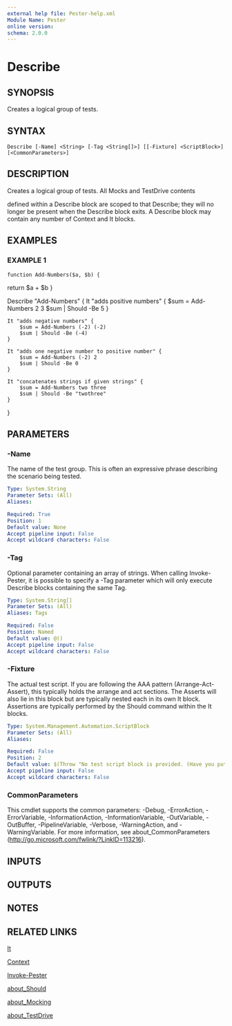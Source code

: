 ```yaml
---
external help file: Pester-help.xml
Module Name: Pester
online version:
schema: 2.0.0
---
```


# Describe

## SYNOPSIS

Creates a logical group of tests.

## SYNTAX

```
Describe [-Name] <String> [-Tag <String[]>] [[-Fixture] <ScriptBlock>] [<CommonParameters>]
```

## DESCRIPTION

Creates a logical group of tests.
All Mocks and TestDrive contents

defined within a Describe block are scoped to that Describe; they
will no longer be present when the Describe block exits.
A Describe
block may contain any number of Context and It blocks.

## EXAMPLES

### EXAMPLE 1

```
function Add-Numbers($a, $b) {
```

return $a + $b
}

Describe "Add-Numbers" {
It "adds positive numbers" {
$sum = Add-Numbers 2 3
        $sum | Should -Be 5
}

    It "adds negative numbers" {
        $sum = Add-Numbers (-2) (-2)
        $sum | Should -Be (-4)
    }

    It "adds one negative number to positive number" {
        $sum = Add-Numbers (-2) 2
        $sum | Should -Be 0
    }

    It "concatenates strings if given strings" {
        $sum = Add-Numbers two three
        $sum | Should -Be "twothree"
    }

}

## PARAMETERS

### -Name

The name of the test group.
This is often an expressive phrase describing
the scenario being tested.

```yaml
Type: System.String
Parameter Sets: (All)
Aliases:

Required: True
Position: 1
Default value: None
Accept pipeline input: False
Accept wildcard characters: False
```

### -Tag

Optional parameter containing an array of strings.
When calling Invoke-Pester,
it is possible to specify a -Tag parameter which will only execute Describe blocks
containing the same Tag.

```yaml
Type: System.String[]
Parameter Sets: (All)
Aliases: Tags

Required: False
Position: Named
Default value: @()
Accept pipeline input: False
Accept wildcard characters: False
```

### -Fixture

The actual test script.
If you are following the AAA pattern (Arrange-Act-Assert),
this typically holds the arrange and act sections.
The Asserts will also lie
in this block but are typically nested each in its own It block.
Assertions are
typically performed by the Should command within the It blocks.

```yaml
Type: System.Management.Automation.ScriptBlock
Parameter Sets: (All)
Aliases:

Required: False
Position: 2
Default value: $(Throw "No test script block is provided. (Have you put the open curly brace on the next line?)")
Accept pipeline input: False
Accept wildcard characters: False
```

### CommonParameters

This cmdlet supports the common parameters: -Debug, -ErrorAction, -ErrorVariable, -InformationAction, -InformationVariable, -OutVariable, -OutBuffer, -PipelineVariable, -Verbose, -WarningAction, and -WarningVariable.
For more information, see about_CommonParameters (http://go.microsoft.com/fwlink/?LinkID=113216).

## INPUTS

## OUTPUTS

## NOTES

## RELATED LINKS

[It](It.md)

[Context](Context.md)

[Invoke-Pester](Invoke-Pester.md)

[about_Should](about_Should.md)

[about_Mocking](about_Mocking.md)

[about_TestDrive](about_TestDrive.md)
